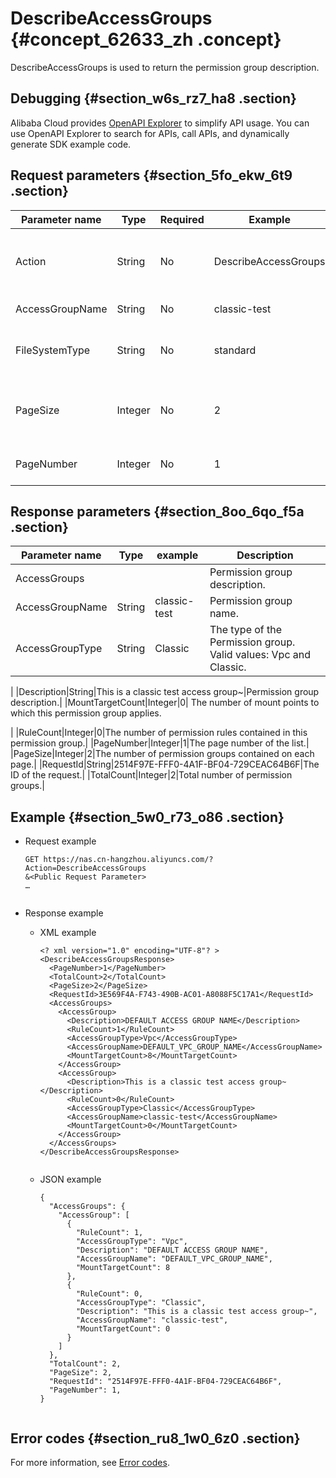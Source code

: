 # DescribeAccessGroups {#concept_62633_zh .concept}

DescribeAccessGroups is used to return the permission group description.

## Debugging {#section_w6s_rz7_ha8 .section}

Alibaba Cloud provides [OpenAPI Explorer](https://api.aliyun.com/#product=NAS&api=DescribeMountTargets) to simplify API usage. You can use OpenAPI Explorer to search for APIs, call APIs, and dynamically generate SDK example code.

## Request parameters {#section_5fo_ekw_6t9 .section}

|Parameter name|Type|Required|Example|Description|
|--------------|----|--------|-------|-----------|
|Action|String|No|DescribeAccessGroups|Operation interface name and system required parameter. Value: DescribeAccessGroups.|
|AccessGroupName|String|No|classic-test|Permission group name.|
|FileSystemType|String|No|standard|The type of the file system. Valid values: standard and extreme. Default value: standard.|
|PageSize|Integer|No|2|The number of permission groups contained on each page. The default value is 10.|
|PageNumber|Integer|No|1|The page number of the list \(beginning from 1\).|

## Response parameters {#section_8oo_6qo_f5a .section}

|Parameter name|Type|example|Description|
|--------------|----|-------|-----------|
|AccessGroups| | |Permission group description.|
|AccessGroupName|String|classic-test|Permission group name.|
|AccessGroupType|String|Classic| The type of the Permission group. Valid values: Vpc and Classic.

 |
|Description|String|This is a classic test access group~|Permission group description.|
|MountTargetCount|Integer|0| The number of mount points to which this permission group applies.

 |
|RuleCount|Integer|0|The number of permission rules contained in this permission group.|
|PageNumber|Integer|1|The page number of the list.|
|PageSize|Integer|2|The number of permission groups contained on each page.|
|RequestId|String|2514F97E-FFF0-4A1F-BF04-729CEAC64B6F|The ID of the request.|
|TotalCount|Integer|2|Total number of permission groups.|

## Example {#section_5w0_r73_o86 .section}

-   Request example

    ``` {#codeblock_8k4_ztt_0yo .language-shell}
    GET https://nas.cn-hangzhou.aliyuncs.com/?Action=DescribeAccessGroups
    &<Public Request Parameter>
    …
    					
    ```

-   Response example
    -   XML example

        ``` {#codeblock_v2s_tsb_i08 .language-xml}
        <? xml version="1.0" encoding="UTF-8"? >
        <DescribeAccessGroupsResponse>
          <PageNumber>1</PageNumber>
          <TotalCount>2</TotalCount>
          <PageSize>2</PageSize>
          <RequestId>3E569F4A-F743-490B-AC01-A8088F5C17A1</RequestId>
          <AccessGroups>
            <AccessGroup>
              <Description>DEFAULT ACCESS GROUP NAME</Description>
              <RuleCount>1</RuleCount>
              <AccessGroupType>Vpc</AccessGroupType>
              <AccessGroupName>DEFAULT_VPC_GROUP_NAME</AccessGroupName>
              <MountTargetCount>8</MountTargetCount>
            </AccessGroup>
            <AccessGroup>
              <Description>This is a classic test access group~</Description>
              <RuleCount>0</RuleCount>
              <AccessGroupType>Classic</AccessGroupType>
              <AccessGroupName>classic-test</AccessGroupName>
              <MountTargetCount>0</MountTargetCount>
            </AccessGroup>
          </AccessGroups>
        </DescribeAccessGroupsResponse>
        							
        ```

    -   JSON example

        ``` {#codeblock_f9a_3r1_nx5 .language-json}
        {
          "AccessGroups": {
            "AccessGroup": [
              {
                "RuleCount": 1,
                "AccessGroupType": "Vpc",
                "Description": "DEFAULT ACCESS GROUP NAME",
                "AccessGroupName": "DEFAULT_VPC_GROUP_NAME",
                "MountTargetCount": 8
              },
              {
                "RuleCount": 0,
                "AccessGroupType": "Classic",
                "Description": "This is a classic test access group~",
                "AccessGroupName": "classic-test",
                "MountTargetCount": 0
              }
            ]
          },
          "TotalCount": 2,
          "PageSize": 2,
          "RequestId": "2514F97E-FFF0-4A1F-BF04-729CEAC64B6F",
          "PageNumber": 1,
        }
        							
        ```


## Error codes {#section_ru8_1w0_6z0 .section}

For more information, see [Error codes](https://error-center.alibabacloud.com/status/product/NAS).

